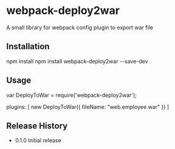 webpack-deploy2war
=========

A small library for webpack config plugin to export war file

## Installation

  npm install
  npm install webpack-deploy2war --save-dev

## Usage

  var DeployToWar = require('webpack-deploy2war');

  plugins: [
    new DeployToWar({
      fileName: "web.employee.war"
    })
  ]

## Release History

* 0.1.0 Initial release
